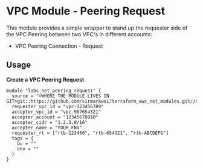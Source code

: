 # VPC Module - Peering Request
This module provides a simple wrapper to stand up the requester side of the VPC Peering between two VPC's in different accounts:

* VPC Peering Connection - Request

## Usage

**Create a VPC Peering Request**
```
module "labs_net_peering_request" {
  source = "<WHERE THE MODULE LIVES IN GIT>git::https://github.com/sirmarkwei/terraform_aws_net_modules.git//net/peering/request"
  requester_vpc_id = "vpc-123456789"
  accepter_vpc_id = "vpc-987654321"
  accepter_account = "12345678910"
  accepter_cidr = "1.2.3.0/16"
  accepter_name = "YOUR_ENV"
  requester_rt = ["rtb-123456", "rtb-654321", "rtb-ABCDEFG"]
  tags = {
    bu = ""
    env = ""
  }
}


```

